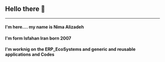 <h2>Hello there 👋</h2>
<hr>
<h4>I'm here.... my name is <b>Nima Alizadeh<b></h4>
<h4>I'm form Isfahan Iran born 2007</h4>
<p>I'm worknig on the ERP_EcoSystems and generic and reusable applications and Codes</p>
